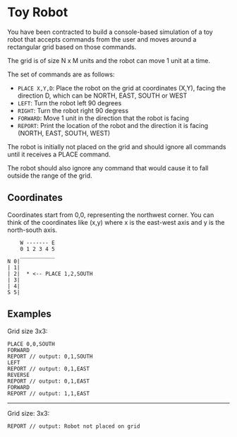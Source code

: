 # Toy Robot

You have been contracted to build a console-based simulation of a toy robot that accepts commands from the user and moves around a rectangular grid based on those commands.

The grid is of size N x M units and the robot can move 1 unit at a time.

The set of commands are as follows:

- `PLACE X,Y,D`: Place the robot on the grid at coordinates (X,Y), facing the direction D, which can be NORTH, EAST, SOUTH or WEST
- `LEFT`: Turn the robot left 90 degrees
- `RIGHT`: Turn the robot right 90 degress
- `FORWARD`: Move 1 unit in the direction that the robot is facing
- `REPORT`: Print the location of the robot and the direction it is facing (NORTH, EAST, SOUTH, WEST)

The robot is initially not placed on the grid and should ignore all commands until it receives a PLACE command.

The robot should also ignore any command that would cause it to fall outside the range of the grid.

## Coordinates

Coordinates start from 0,0, representing the northwest corner. You can think of the coordinates like (x,y) where x is the east-west axis and y is the north-south axis.

```
    W ------- E
    0 1 2 3 4 5
    ___________
N 0|
| 1|
| 2|  * <-- PLACE 1,2,SOUTH
| 3|
| 4|
S 5|
```

## Examples

Grid size 3x3:

```
PLACE 0,0,SOUTH
FORWARD
REPORT // output: 0,1,SOUTH
LEFT
REPORT // output: 0,1,EAST
REVERSE
REPORT // output: 0,1,EAST
FORWARD
REPORT // output: 1,1,EAST
```

* * *

Grid size: 3x3:

```
REPORT // output: Robot not placed on grid
```
